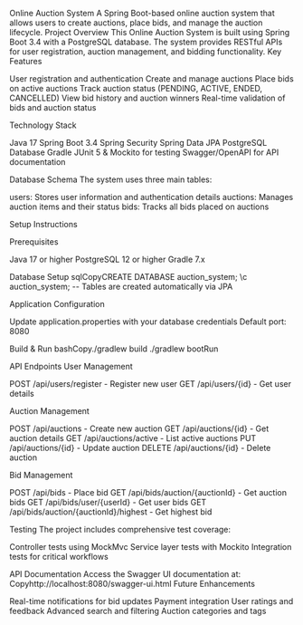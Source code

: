 Online Auction System
A Spring Boot-based online auction system that allows users to create auctions, place bids, and manage the auction lifecycle.
Project Overview
This Online Auction System is built using Spring Boot 3.4 with a PostgreSQL database. The system provides RESTful APIs for user registration, auction management, and bidding functionality.
Key Features

User registration and authentication
Create and manage auctions
Place bids on active auctions
Track auction status (PENDING, ACTIVE, ENDED, CANCELLED)
View bid history and auction winners
Real-time validation of bids and auction status

Technology Stack

Java 17
Spring Boot 3.4
Spring Security
Spring Data JPA
PostgreSQL Database
Gradle
JUnit 5 & Mockito for testing
Swagger/OpenAPI for API documentation

Database Schema
The system uses three main tables:

users: Stores user information and authentication details
auctions: Manages auction items and their status
bids: Tracks all bids placed on auctions

Setup Instructions

Prerequisites

Java 17 or higher
PostgreSQL 12 or higher
Gradle 7.x


Database Setup
sqlCopyCREATE DATABASE auction_system;
\c auction_system;
-- Tables are created automatically via JPA

Application Configuration

Update application.properties with your database credentials
Default port: 8080


Build & Run
bashCopy./gradlew build
./gradlew bootRun


API Endpoints
User Management

POST /api/users/register - Register new user
GET /api/users/{id} - Get user details

Auction Management

POST /api/auctions - Create new auction
GET /api/auctions/{id} - Get auction details
GET /api/auctions/active - List active auctions
PUT /api/auctions/{id} - Update auction
DELETE /api/auctions/{id} - Delete auction

Bid Management

POST /api/bids - Place bid
GET /api/bids/auction/{auctionId} - Get auction bids
GET /api/bids/user/{userId} - Get user bids
GET /api/bids/auction/{auctionId}/highest - Get highest bid

Testing
The project includes comprehensive test coverage:

Controller tests using MockMvc
Service layer tests with Mockito
Integration tests for critical workflows

API Documentation
Access the Swagger UI documentation at:
Copyhttp://localhost:8080/swagger-ui.html
Future Enhancements

Real-time notifications for bid updates
Payment integration
User ratings and feedback
Advanced search and filtering
Auction categories and tags
